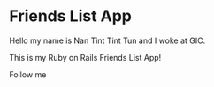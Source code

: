 # Friends List App

Hello my name is Nan Tint Tint Tun and I woke at GIC.

This is my Ruby on Rails Friends List App!

Follow me
